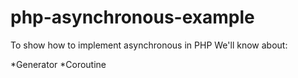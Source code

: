 # php-asynchronous-example

To show how to implement asynchronous in PHP
We'll know about:

*Generator
*Coroutine
